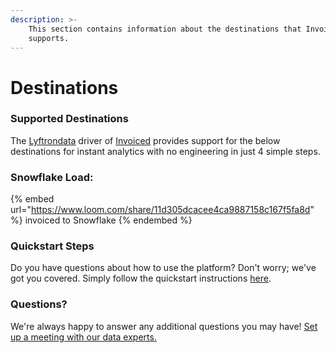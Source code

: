 ```yaml
---
description: >-
    This section contains information about the destinations that Invoiced
    supports.
---
```


# Destinations

### Supported Destinations

The [Lyftrondata](https://www.lyftrondata.com/) driver of [Invoiced](https://www.lyftrondata.com/integration/invoiced/) provides support for the below destinations for instant analytics with no engineering in just 4 simple steps.

### Snowflake Load:

{% embed url="https://www.loom.com/share/11d305dcacee4ca9887158c167f5fa8d" %}
invoiced to Snowflake
{% endembed %}

### Quickstart Steps

Do you have questions about how to use the platform? Don't worry; we've got you covered. Simply follow the quickstart instructions [here](../../../quickstart-steps.md).

### Questions? <a href="#questions" id="questions"></a>

We're always happy to answer any additional questions you may have! [Set up a meeting with our data experts.](https://www.lyftrondata.com/book-a-meeting/)
